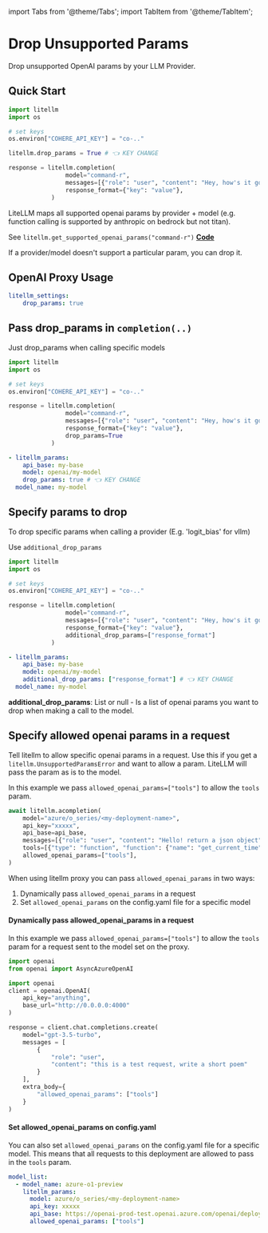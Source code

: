 import Tabs from '@theme/Tabs';
import TabItem from '@theme/TabItem';

# Drop Unsupported Params 

Drop unsupported OpenAI params by your LLM Provider.

## Quick Start 

```python 
import litellm 
import os 

# set keys 
os.environ["COHERE_API_KEY"] = "co-.."

litellm.drop_params = True # 👈 KEY CHANGE

response = litellm.completion(
                model="command-r",
                messages=[{"role": "user", "content": "Hey, how's it going?"}],
                response_format={"key": "value"},
            )
```


LiteLLM maps all supported openai params by provider + model (e.g. function calling is supported by anthropic on bedrock but not titan). 

See `litellm.get_supported_openai_params("command-r")` [**Code**](https://github.com/BerriAI/litellm/blob/main/litellm/utils.py#L3584)

If a provider/model doesn't support a particular param, you can drop it. 

## OpenAI Proxy Usage

```yaml
litellm_settings:
    drop_params: true
```

## Pass drop_params in `completion(..)`

Just drop_params when calling specific models 

<Tabs>
<TabItem value="sdk" label="SDK">

```python 
import litellm 
import os 

# set keys 
os.environ["COHERE_API_KEY"] = "co-.."

response = litellm.completion(
                model="command-r",
                messages=[{"role": "user", "content": "Hey, how's it going?"}],
                response_format={"key": "value"},
                drop_params=True
            )
```
</TabItem>
<TabItem value="proxy" label="PROXY">

```yaml
- litellm_params:
    api_base: my-base
    model: openai/my-model
    drop_params: true # 👈 KEY CHANGE
  model_name: my-model
```
</TabItem>
</Tabs>

## Specify params to drop 

To drop specific params when calling a provider (E.g. 'logit_bias' for vllm)

Use `additional_drop_params`

<Tabs>
<TabItem value="sdk" label="SDK">

```python
import litellm 
import os 

# set keys 
os.environ["COHERE_API_KEY"] = "co-.."

response = litellm.completion(
                model="command-r",
                messages=[{"role": "user", "content": "Hey, how's it going?"}],
                response_format={"key": "value"},
                additional_drop_params=["response_format"]
            )
```
</TabItem>
<TabItem value="proxy" label="PROXY">

```yaml
- litellm_params:
    api_base: my-base
    model: openai/my-model
    additional_drop_params: ["response_format"] # 👈 KEY CHANGE
  model_name: my-model
```
</TabItem>
</Tabs>

**additional_drop_params**: List or null - Is a list of openai params you want to drop when making a call to the model.

## Specify allowed openai params in a request

Tell litellm to allow specific openai params in a request. Use this if you get a `litellm.UnsupportedParamsError` and want to allow a param. LiteLLM will pass the param as is to the model.



<Tabs>
<TabItem value="sdk" label="LiteLLM Python SDK">

In this example we pass `allowed_openai_params=["tools"]` to allow the `tools` param.

```python showLineNumbers title="Pass allowed_openai_params to LiteLLM Python SDK"
await litellm.acompletion(
    model="azure/o_series/<my-deployment-name>",
    api_key="xxxxx",
    api_base=api_base,
    messages=[{"role": "user", "content": "Hello! return a json object"}],
    tools=[{"type": "function", "function": {"name": "get_current_time", "description": "Get the current time in a given location.", "parameters": {"type": "object", "properties": {"location": {"type": "string", "description": "The city name, e.g. San Francisco"}}, "required": ["location"]}}}]
    allowed_openai_params=["tools"],
)
```
</TabItem>
<TabItem value="proxy" label="LiteLLM Proxy">

When using litellm proxy you can pass `allowed_openai_params` in two ways:

1. Dynamically pass `allowed_openai_params` in a request
2. Set `allowed_openai_params` on the config.yaml file for a specific model

#### Dynamically pass allowed_openai_params in a request
In this example we pass `allowed_openai_params=["tools"]` to allow the `tools` param for a request sent to the model set on the proxy.

```python showLineNumbers title="Dynamically pass allowed_openai_params in a request"
import openai
from openai import AsyncAzureOpenAI

import openai
client = openai.OpenAI(
    api_key="anything",
    base_url="http://0.0.0.0:4000"
)

response = client.chat.completions.create(
    model="gpt-3.5-turbo",
    messages = [
        {
            "role": "user",
            "content": "this is a test request, write a short poem"
        }
    ],
    extra_body={ 
        "allowed_openai_params": ["tools"]
    }
)
```

#### Set allowed_openai_params on config.yaml

You can also set `allowed_openai_params` on the config.yaml file for a specific model. This means that all requests to this deployment are allowed to pass in the `tools` param.

```yaml showLineNumbers title="Set allowed_openai_params on config.yaml"
model_list:
  - model_name: azure-o1-preview
    litellm_params:
      model: azure/o_series/<my-deployment-name>
      api_key: xxxxx
      api_base: https://openai-prod-test.openai.azure.com/openai/deployments/o1/chat/completions?api-version=2025-01-01-preview
      allowed_openai_params: ["tools"]
```
</TabItem>
</Tabs>
